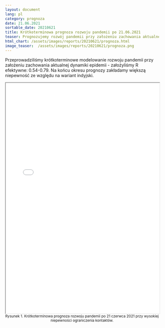 ```yaml
---
layout: document
lang: pl
category: prognoza
date: 21.06.2021
sortable_date: 20210621
title: Krótkoterminowa prognoza rozwoju pandemii po 21.06.2021 
teaser: Prognozujemy rozwój pandemii przy założeniu zachowania aktualnej dynamiki epidemii.
html_chart: /assets/images/reports/20210621/prognoza.html
image_teaser:  /assets/images/reports/20210621/prognoza.png
---
```


Przeprowadziliśmy krótkoterminowe modelowanie rozwoju pandemii przy założeniu zachowania aktualnej dynamiki epidemii - 
założyliśmy R efektywne: 0.54-0.79. Na końcu okresu prognozy zakładamy większą niepewność ze względu na wariant indyjski.


<div style="text-align: center" class="row 80%">
    <span class="image fit">
        <iframe src="{{ page.html_chart }}" alt="" style="width: 100%; height:54em;"></iframe>
    </span>
    <small>Rysunek 1. Krótkoterminowa prognoza rozwoju pandemii po 21 czerwca 2021 przy wysokiej niepewności ograniczenia kontaktów.</small>
</div>
